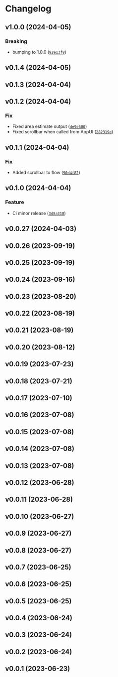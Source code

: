 # Changelog

<!--next-version-placeholder-->

## v1.0.0 (2024-04-05)

### Breaking

* bumping to 1.0.0 ([`92e13f8`](https://github.com/leogolds/ConfluentFUCCI/commit/92e13f8ff2d955c0ae36dfd422c0a660ac3c16c3))

## v0.1.4 (2024-04-05)



## v0.1.3 (2024-04-04)



## v0.1.2 (2024-04-04)

### Fix

* Fixed area estimate output ([`de9e600`](https://github.com/leogolds/ConfluentFUCCI/commit/de9e600e9a107fdbfd88cf5e66d06cc8ceaff656))
* Fixed scrollbar when called from AppUI ([`282319e`](https://github.com/leogolds/ConfluentFUCCI/commit/282319edf28188b9e20fbed8c43e691eea8581ab))

## v0.1.1 (2024-04-04)

### Fix

* Added scrollbar to flow ([`90d4f82`](https://github.com/leogolds/ConfluentFUCCI/commit/90d4f82ba5f544f98d842947fdf435a93df3c516))

## v0.1.0 (2024-04-04)

### Feature

* Ci minor release ([`3d8a318`](https://github.com/leogolds/ConfluentFUCCI/commit/3d8a3180813baf603e54645e91c0bae95dde5a6c))

## v0.0.27 (2024-04-03)



## v0.0.26 (2023-09-19)



## v0.0.25 (2023-09-19)



## v0.0.24 (2023-09-16)



## v0.0.23 (2023-08-20)



## v0.0.22 (2023-08-19)



## v0.0.21 (2023-08-19)



## v0.0.20 (2023-08-12)



## v0.0.19 (2023-07-23)



## v0.0.18 (2023-07-21)



## v0.0.17 (2023-07-10)



## v0.0.16 (2023-07-08)



## v0.0.15 (2023-07-08)



## v0.0.14 (2023-07-08)



## v0.0.13 (2023-07-08)



## v0.0.12 (2023-06-28)



## v0.0.11 (2023-06-28)



## v0.0.10 (2023-06-27)



## v0.0.9 (2023-06-27)



## v0.0.8 (2023-06-27)



## v0.0.7 (2023-06-25)



## v0.0.6 (2023-06-25)



## v0.0.5 (2023-06-25)



## v0.0.4 (2023-06-24)



## v0.0.3 (2023-06-24)



## v0.0.2 (2023-06-24)



## v0.0.1 (2023-06-23)


